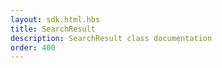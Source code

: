 ```yaml
---
layout: sdk.html.hbs
title: SearchResult
description: SearchResult class documentation
order: 400
---
```

